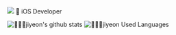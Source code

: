 
<img src="https://capsule-render.vercel.app/api?type=waving&color=93d8e1&height=180&text=JIYEON&animation=&fontColor=000000&fontSize=60" />
<!--![😈jiyeon’s GitHub stats](https://github-readme-stats.vercel.app/api?username=ji-yeon224&show_icons=true&theme=rose_pine)-->
🍎 iOS Developer

![👩🏻‍💻jiyeon's github stats](https://github-readme-stats.vercel.app/api?username=ji-yeon224&bg_color=60,000000,&title_color=0562A8&text_color=000000)
![👩🏻‍💻jiyeon Used Languages](https://github-readme-stats.vercel.app/api/top-langs/?username=ji-yeon224&layout=compact&bg_color=60,000000,&title_color=000000&text_color=000000)
</br>

<!--![jiyeon’s GitHub stats](https://github-readme-stats.vercel.app/api?username=ji-yeon224&show_icons=true&theme=rose_pine)-->

<!--
**ji-yeon224/ji-yeon224** is a ✨ _special_ ✨ repository because its `README.md` (this file) appears on your GitHub profile.
![header](https://capsule-render.vercel.app/api?type=wave&color=auto&height=300&section=header&text=capsule%20render&fontSize=90)
<img src="https://img.shields.io/badge/Swift-F05138?style=flat-square&logo=Swift&logoColor=white"/>

Here are some ideas to get you started:

- 🔭 I’m currently working on ...
- 🌱 I’m currently learning ...
- 👯 I’m looking to collaborate on ...
- 🤔 I’m looking for help with ...
- 💬 Ask me about ...
- 📫 How to reach me: ...
- 😄 Pronouns: ...
- ⚡ Fun fact: ...
-->
